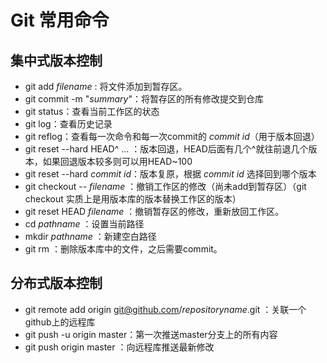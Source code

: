 # Git 常用命令

## 集中式版本控制

- git add *filename* : 将文件添加到暂存区。
- git commit -m "*summary*"：将暂存区的所有修改提交到仓库
- git status：查看当前工作区的状态
- git log：查看历史记录
- git reflog：查看每一次命令和每一次commit的 *commit id*（用于版本回退）
- git reset --hard HEAD^ ... ：版本回退，HEAD后面有几个^就往前退几个版本，如果回退版本较多则可以用HEAD~100
- git reset --hard *commit id*：版本复原，根据 *commit id* 选择回到哪个版本
- git checkout -- *filename* ：撤销工作区的修改（尚未add到暂存区）（git checkout 实质上是用版本库的版本替换工作区的版本）
- git reset HEAD *filename* ：撤销暂存区的修改，重新放回工作区。
- cd *pathname* ：设置当前路径
- mkdir *pathname* ：新建空白路径
- git rm ：删除版本库中的文件，之后需要commit。

## 分布式版本控制

- git remote add origin git@github.com/*repositoryname*.git ：关联一个github上的远程库
- git push -u origin master：第一次推送master分支上的所有内容
- git push origin master ：向远程库推送最新修改